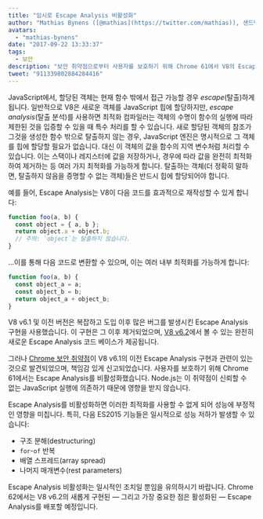 ```yaml
---
title: "임시로 Escape Analysis 비활성화"
author: "Mathias Bynens ([@mathias](https://twitter.com/mathias)), 샌드박스 Escape 분석 전문가"
avatars: 
  - "mathias-bynens"
date: "2017-09-22 13:33:37"
tags: 
  - 보안
description: "보안 취약점으로부터 사용자를 보호하기 위해 Chrome 61에서 V8의 Escape Analysis를 비활성화했습니다."
tweet: "911339802884284416"
---
```

JavaScript에서, 할당된 객체는 현재 함수 밖에서 접근 가능할 경우 _escape_(탈출)하게 됩니다. 일반적으로 V8은 새로운 객체를 JavaScript 힙에 할당하지만, _escape analysis_(탈출 분석)를 사용하면 최적화 컴파일러는 객체의 수명이 함수의 실행에 따라 제한된 것을 입증할 수 있을 때 특수 처리를 할 수 있습니다. 새로 할당된 객체의 참조가 그것을 생성한 함수 밖으로 탈출하지 않는 경우, JavaScript 엔진은 명시적으로 그 객체를 힙에 할당할 필요가 없습니다. 대신 이 객체의 값을 함수의 지역 변수처럼 처리할 수 있습니다. 이는 스택이나 레지스터에 값을 저장하거나, 경우에 따라 값을 완전히 최적화하여 제거하는 등 여러 가지 최적화를 가능하게 합니다. 탈출하는 객체(더 정확히 말하면, 탈출하지 않음을 증명할 수 없는 객체)들은 반드시 힙에 할당되어야 합니다.

<!--truncate-->
예를 들어, Escape Analysis는 V8이 다음 코드를 효과적으로 재작성할 수 있게 합니다:

```js
function foo(a, b) {
  const object = { a, b };
  return object.a + object.b;
  // 주의: `object`는 탈출하지 않습니다.
}
```

...이를 통해 다음 코드로 변환할 수 있으며, 이는 여러 내부 최적화를 가능하게 합니다:

```js
function foo(a, b) {
  const object_a = a;
  const object_b = b;
  return object_a + object_b;
}
```

V8 v6.1 및 이전 버전은 복잡하고 도입 이후 많은 버그를 발생시킨 Escape Analysis 구현을 사용했습니다. 이 구현은 그 이후 제거되었으며, [V8 v6.2](/blog/v8-release-62)에서 볼 수 있는 완전히 새로운 Escape Analysis 코드 베이스가 제공됩니다.

그러나 [Chrome 보안 취약점](https://chromereleases.googleblog.com/2017/09/stable-channel-update-for-desktop_21.html)이 V8 v6.1의 이전 Escape Analysis 구현과 관련이 있는 것으로 발견되었으며, 책임감 있게 신고되었습니다. 사용자를 보호하기 위해 Chrome 61에서는 Escape Analysis를 비활성화했습니다. Node.js는 이 취약점이 신뢰할 수 없는 JavaScript 실행에 의존하기 때문에 영향을 받지 않습니다.

Escape Analysis를 비활성화하면 이러한 최적화를 사용할 수 없게 되어 성능에 부정적인 영향을 미칩니다. 특히, 다음 ES2015 기능들은 일시적으로 성능 저하가 발생할 수 있습니다:

- 구조 분해(destructuring)
- `for`-`of` 반복
- 배열 스프레드(array spread)
- 나머지 매개변수(rest parameters)

Escape Analysis 비활성화는 일시적인 조치일 뿐임을 유의하시기 바랍니다. Chrome 62에서는 V8 v6.2의 새롭게 구현된 — 그리고 가장 중요한 점은 활성화된 — Escape Analysis를 배포할 예정입니다.
